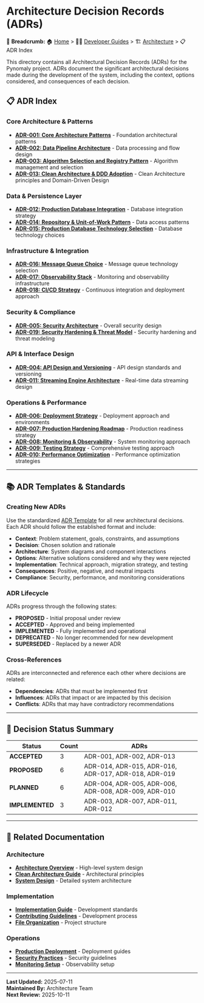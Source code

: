 # Architecture Decision Records (ADRs)

🍞 **Breadcrumb:** 🏠 [Home](../../../index.md) > 👨‍💻 [Developer Guides](../../README.md) > 🏗️ [Architecture](../README.md) > 📋 ADR Index

This directory contains all Architectural Decision Records (ADRs) for the Pynomaly project. ADRs document the significant architectural decisions made during the development of the system, including the context, options considered, and consequences of each decision.

## 📋 ADR Index

### **Core Architecture & Patterns**

- **[ADR-001: Core Architecture Patterns](ADR-001-core-architecture-patterns.md)** - Foundation architectural patterns
- **[ADR-002: Data Pipeline Architecture](ADR-002-data-pipeline-architecture.md)** - Data processing and flow design
- **[ADR-003: Algorithm Selection and Registry Pattern](ADR-003.md)** - Algorithm management and selection
- **[ADR-013: Clean Architecture & DDD Adoption](ADR-013-clean-architecture-ddd-adoption.md)** - Clean Architecture principles and Domain-Driven Design

### **Data & Persistence Layer**

- **[ADR-012: Production Database Integration](ADR-012-production-database-integration.md)** - Database integration strategy
- **[ADR-014: Repository & Unit-of-Work Pattern](ADR-014-repository-unit-of-work-pattern.md)** - Data access patterns
- **[ADR-015: Production Database Technology Selection](ADR-015-production-database-technology-selection.md)** - Database technology choices

### **Infrastructure & Integration**

- **[ADR-016: Message Queue Choice](ADR-016-message-queue-choice.md)** - Message queue technology selection
- **[ADR-017: Observability Stack](ADR-017-observability-stack.md)** - Monitoring and observability infrastructure
- **[ADR-018: CI/CD Strategy](ADR-018-cicd-strategy.md)** - Continuous integration and deployment approach

### **Security & Compliance**

- **[ADR-005: Security Architecture](ADR-005-security-architecture.md)** - Overall security design
- **[ADR-019: Security Hardening & Threat Model](ADR-019-security-hardening-threat-model.md)** - Security hardening and threat modeling

### **API & Interface Design**

- **[ADR-004: API Design and Versioning](ADR-004-api-design-and-versioning.md)** - API design standards and versioning
- **[ADR-011: Streaming Engine Architecture](ADR-011-streaming-engine-architecture.md)** - Real-time data streaming design

### **Operations & Performance**

- **[ADR-006: Deployment Strategy](ADR-006-deployment-strategy.md)** - Deployment approach and environments
- **[ADR-007: Production Hardening Roadmap](ADR-007-production-hardening-roadmap.md)** - Production readiness strategy
- **[ADR-008: Monitoring & Observability](ADR-008-monitoring-observability.md)** - System monitoring approach
- **[ADR-009: Testing Strategy](ADR-009-testing-strategy.md)** - Comprehensive testing approach
- **[ADR-010: Performance Optimization](ADR-010-performance-optimization.md)** - Performance optimization strategies

---

## 📚 ADR Templates & Standards

### **Creating New ADRs**

Use the standardized [ADR Template](adr-template.md) for all new architectural decisions. Each ADR should follow the established format and include:

- **Context**: Problem statement, goals, constraints, and assumptions
- **Decision**: Chosen solution and rationale
- **Architecture**: System diagrams and component interactions
- **Options**: Alternative solutions considered and why they were rejected
- **Implementation**: Technical approach, migration strategy, and testing
- **Consequences**: Positive, negative, and neutral impacts
- **Compliance**: Security, performance, and monitoring considerations

### **ADR Lifecycle**

ADRs progress through the following states:

- **PROPOSED** - Initial proposal under review
- **ACCEPTED** - Approved and being implemented
- **IMPLEMENTED** - Fully implemented and operational
- **DEPRECATED** - No longer recommended for new development
- **SUPERSEDED** - Replaced by a newer ADR

### **Cross-References**

ADRs are interconnected and reference each other where decisions are related:

- **Dependencies**: ADRs that must be implemented first
- **Influences**: ADRs that impact or are impacted by this decision
- **Conflicts**: ADRs that may have contradictory recommendations

---

## 🎯 Decision Status Summary

| Status | Count | ADRs |
|--------|-------|------|
| **ACCEPTED** | 3 | ADR-001, ADR-002, ADR-013 |
| **PROPOSED** | 6 | ADR-014, ADR-015, ADR-016, ADR-017, ADR-018, ADR-019 |
| **PLANNED** | 6 | ADR-004, ADR-005, ADR-006, ADR-008, ADR-009, ADR-010 |
| **IMPLEMENTED** | 3 | ADR-003, ADR-007, ADR-011, ADR-012 |

---

## 🔗 Related Documentation

### **Architecture**

- **[Architecture Overview](../overview.md)** - High-level system design
- **[Clean Architecture Guide](../overview.md)** - Architectural principles
- **[System Design](../overview.md)** - Detailed system architecture

### **Implementation**

- **[Implementation Guide](../../contributing/IMPLEMENTATION_GUIDE.md)** - Development standards
- **[Contributing Guidelines](../../contributing/CONTRIBUTING.md)** - Development process
- **[File Organization](../../contributing/FILE_ORGANIZATION_STANDARDS.md)** - Project structure

### **Operations**

- **[Production Deployment](../../../deployment/README.md)** - Deployment guides
- **[Security Practices](../../../security/README.md)** - Security guidelines
- **[Monitoring Setup](../../../user-guides/basic-usage/monitoring.md)** - Observability setup

---

**Last Updated:** 2025-07-11  
**Maintained By:** Architecture Team  
**Next Review:** 2025-10-11
